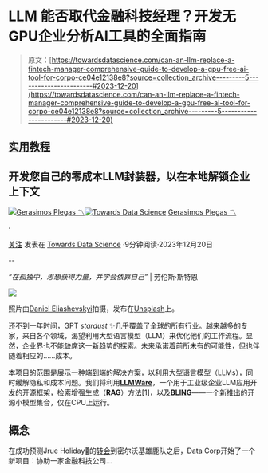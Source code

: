 # LLM 能否取代金融科技经理？开发无GPU企业分析AI工具的全面指南

> 原文：[https://towardsdatascience.com/can-an-llm-replace-a-fintech-manager-comprehensive-guide-to-develop-a-gpu-free-ai-tool-for-corpo-ce04e12138e8?source=collection_archive---------5-----------------------#2023-12-20](https://towardsdatascience.com/can-an-llm-replace-a-fintech-manager-comprehensive-guide-to-develop-a-gpu-free-ai-tool-for-corpo-ce04e12138e8?source=collection_archive---------5-----------------------#2023-12-20)

## [实用教程](https://towardsdatascience.com/tagged/hands-on-tutorials)

## 开发您自己的零成本LLM封装器，以在本地解锁企业上下文

[](https://medium.com/@gerasimos_plegas?source=post_page-----ce04e12138e8--------------------------------)[![Gerasimos Plegas 〽️](../Images/6743a25790f55689dcb1c4a3819f0663.png)](https://medium.com/@gerasimos_plegas?source=post_page-----ce04e12138e8--------------------------------)[](https://towardsdatascience.com/?source=post_page-----ce04e12138e8--------------------------------)[![Towards Data Science](../Images/a6ff2676ffcc0c7aad8aaf1d79379785.png)](https://towardsdatascience.com/?source=post_page-----ce04e12138e8--------------------------------) [Gerasimos Plegas 〽️](https://medium.com/@gerasimos_plegas?source=post_page-----ce04e12138e8--------------------------------)

·

[关注](https://medium.com/m/signin?actionUrl=https%3A%2F%2Fmedium.com%2F_%2Fsubscribe%2Fuser%2F3ea2b50f5cb8&operation=register&redirect=https%3A%2F%2Ftowardsdatascience.com%2Fcan-an-llm-replace-a-fintech-manager-comprehensive-guide-to-develop-a-gpu-free-ai-tool-for-corpo-ce04e12138e8&user=Gerasimos+Plegas+%E3%80%BD%EF%B8%8F&userId=3ea2b50f5cb8&source=post_page-3ea2b50f5cb8----ce04e12138e8---------------------post_header-----------) 发表在 [Towards Data Science](https://towardsdatascience.com/?source=post_page-----ce04e12138e8--------------------------------) ·9分钟阅读·2023年12月20日[](https://medium.com/m/signin?actionUrl=https%3A%2F%2Fmedium.com%2F_%2Fvote%2Ftowards-data-science%2Fce04e12138e8&operation=register&redirect=https%3A%2F%2Ftowardsdatascience.com%2Fcan-an-llm-replace-a-fintech-manager-comprehensive-guide-to-develop-a-gpu-free-ai-tool-for-corpo-ce04e12138e8&user=Gerasimos+Plegas+%E3%80%BD%EF%B8%8F&userId=3ea2b50f5cb8&source=-----ce04e12138e8---------------------clap_footer-----------)

--

[](https://medium.com/m/signin?actionUrl=https%3A%2F%2Fmedium.com%2F_%2Fbookmark%2Fp%2Fce04e12138e8&operation=register&redirect=https%3A%2F%2Ftowardsdatascience.com%2Fcan-an-llm-replace-a-fintech-manager-comprehensive-guide-to-develop-a-gpu-free-ai-tool-for-corpo-ce04e12138e8&source=-----ce04e12138e8---------------------bookmark_footer-----------)

*“在孤独中，思想获得力量，并学会依靠自己”* | 劳伦斯·斯特恩

![](../Images/bd49c1d0f607e3cd2d6cf273079ba9f3.png)

照片由[Daniel Eliashevskyi](https://unsplash.com/@deni_eliash?utm_content=creditCopyText&utm_medium=referral&utm_source=unsplash)拍摄，发布在[Unsplash](https://unsplash.com/photos/black-flat-screen-computer-monitor-beside-black-computer-keyboard-aTg26S0_OC0?utm_content=creditCopyText&utm_medium=referral&utm_source=unsplash)上。

还不到一年时间，GPT *stardust* ✨几乎覆盖了全球的所有行业。越来越多的专家，来自各个领域，渴望利用大型语言模型（LLM）来优化他们的工作流程。显然，企业界也不能缺席这一新趋势的探索。未来承诺着前所未有的可能性，但也伴随着相应的……成本。

本项目的范围是展示一种端到端的解决方案，以利用大型语言模型（LLMs），同时缓解隐私和成本问题。我们将利用[**LLMWare**](https://github.com/llmware-ai/llmware?ref=hackernoon.com)，一个用于工业级企业LLM应用开发的开源框架，检索增强生成（**RAG**）方法[1]，以及[**BLING**](https://huggingface.co/collections/llmware/bling-models-6553c718f51185088be4c91a)——一个新推出的开源小模型集合，仅在CPU上运行。

## 概念

在成功预测Jrue Holiday🏀的[转会](https://medium.com/towards-data-science/can-a-data-scientist-replace-a-nba-scout-ml-app-development-for-best-transfer-suggestion-f07066c2773)到密尔沃基雄鹿队之后，Data Corp开始了一个新项目：协助一家金融科技公司…
